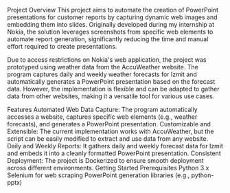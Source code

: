 Project Overview
This project aims to automate the creation of PowerPoint presentations for customer reports by capturing dynamic web images and embedding them into slides. Originally developed during my internship at Nokia, the solution leverages screenshots from specific web elements to automate report generation, significantly reducing the time and manual effort required to create presentations.

Due to access restrictions on Nokia's web application, the project was prototyped using weather data from the AccuWeather website. The program captures daily and weekly weather forecasts for Izmit and automatically generates a PowerPoint presentation based on the forecast data. However, the implementation is flexible and can be adapted to gather data from other websites, making it a versatile tool for various use cases.

Features
Automated Web Data Capture: The program automatically accesses a website, captures specific web elements (e.g., weather forecasts), and generates a PowerPoint presentation.
Customizable and Extensible: The current implementation works with AccuWeather, but the script can be easily modified to extract and use data from any website.
Daily and Weekly Reports: It gathers daily and weekly forecast data for Izmit and embeds it into a cleanly formatted PowerPoint presentation.
Consistent Deployment: The project is Dockerized to ensure smooth deployment across different environments.
Getting Started
Prerequisites
Python 3.x
Selenium for web scraping
PowerPoint generation libraries (e.g., python-pptx)
